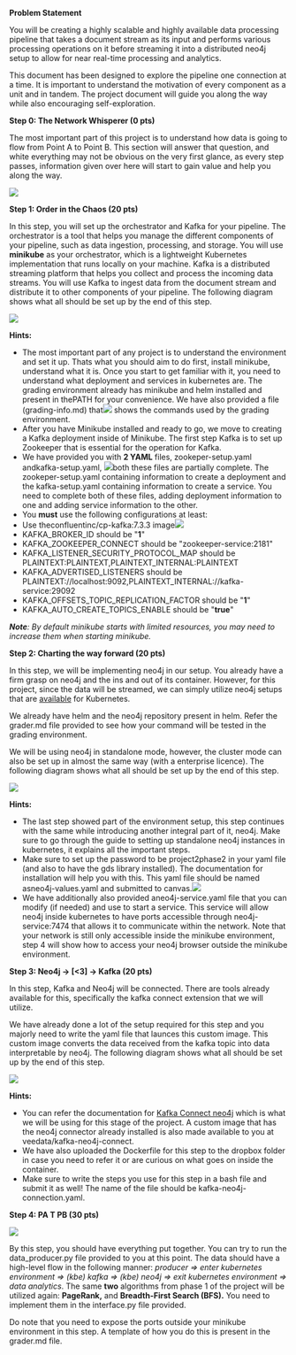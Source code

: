 **Problem Statement**

You will be creating a highly scalable and highly available data processing pipeline that takes a document stream as its input and performs various processing operations on it before streaming it into a distributed neo4j setup to allow for near real-time processing and analytics.

This document has been designed to explore the pipeline one connection at a time. It is important to understand the motivation of every component as a unit and in tandem. The project document will guide you along the way while also encouraging self-exploration.

**Step 0: The Network Whisperer (0 pts)**

The most important part of this project is to understand how data is going to flow from Point A to Point B. This section will answer that question, and white everything may not be obvious on the very first glance, as every step passes, information given over here will start to gain value and help you along the way.

![](Aspose.Words.9d08f230-e61e-45e6-ad9b-86c77738d35c.002.png)

**Step 1: Order in the Chaos (20 pts)**

In this step, you will set up the orchestrator and Kafka for your pipeline. The orchestrator is a tool that helps you manage the different components of your pipeline, such as data ingestion, processing, and storage. You will use **minikube** as your orchestrator, which is a lightweight Kubernetes implementation that runs locally on your machine. Kafka is a distributed streaming platform that helps you collect and process the incoming data streams. You will use Kafka to ingest data from the document stream and distribute it to other components of your pipeline. The following diagram shows what all should be set up by the end of this step.

![](Aspose.Words.9d08f230-e61e-45e6-ad9b-86c77738d35c.003.png)

**Hints:**

- The most important part of any project is to understand the environment and set it up. Thats what you should aim to do first, install minikube, understand what it is. Once you start to get familiar with it, you need to understand what deployment and services in kubernetes are. The grading environment already has minikube and helm installed and present in thePATH for your convenience. We have also provided a file (grading-info.md) that![](Aspose.Words.9d08f230-e61e-45e6-ad9b-86c77738d35c.004.png) shows the commands used by the grading environment.
- After you have Minikube installed and ready to go, we move to creating a Kafka deployment inside of Minikube. The first step Kafka is to set up Zookeeper that is essential for the operation for Kafka.
- We have provided you with **2 YAML** files, zookeper-setup.yaml andkafka-setup.yaml, ![](Aspose.Words.9d08f230-e61e-45e6-ad9b-86c77738d35c.005.png)both these files are partially complete. The zookeper-setup.yaml containing information to create a deployment and the kafka-setup.yaml containing information to create a service. You need to complete both of these files, adding deployment information to one and adding service information to the other.
- You **must** use the following configurations at least:
- Use theconfluentinc/cp-kafka:7.3.3 image![](Aspose.Words.9d08f230-e61e-45e6-ad9b-86c77738d35c.006.png)
- KAFKA\_BROKER\_ID should be "**1**"
- KAFKA\_ZOOKEEPER\_CONNECT should be "zookeeper-service:2181"
- KAFKA\_LISTENER\_SECURITY\_PROTOCOL\_MAP should be PLAINTEXT:PLAINTEXT,PLAINTEXT\_INTERNAL:PLAINTEXT
- KAFKA\_ADVERTISED\_LISTENERS should be PLAINTEXT://localhost:9092,PLAINTEXT\_INTERNAL://kafka-service:29092
- KAFKA\_OFFSETS\_TOPIC\_REPLICATION\_FACTOR should be "**1**"
- KAFKA\_AUTO\_CREATE\_TOPICS\_ENABLE should be "**true**"

***Note**: By default minikube starts with limited resources, you may need to increase them when starting minikube.*

**Step 2: Charting the way forward (20 pts)**

In this step, we will be implementing neo4j in our setup. You already have a firm grasp on neo4j and the ins and out of its container. However, for this project, since the data will be streamed, we can simply utilize neo4j setups that are [available](https://neo4j.com/docs/operations-manual/current/kubernetes/) for Kubernetes.

We already have helm and the neo4j repository present in helm. Refer the grader.md file provided to see how your command will be tested in the grading environment.

We will be using neo4j in standalone mode, however, the cluster mode can also be set up in almost the same way (with a enterprise licence). The following diagram shows what all should be set up by the end of this step.

![](Aspose.Words.9d08f230-e61e-45e6-ad9b-86c77738d35c.007.jpeg)

**Hints:**

- The last step showed part of the environment setup, this step continues with the same while introducing another integral part of it, neo4j. Make sure to go through the guide to setting up standalone neo4j instances in kubernetes, it explains all the important steps.
- Make sure to set up the password to be project2phase2 in your yaml file (and also to have the gds library installed). The documentation for installation will help you with this. This yaml file should be named asneo4j-values.yaml and submitted to canvas.![](Aspose.Words.9d08f230-e61e-45e6-ad9b-86c77738d35c.008.png)
- We have additionally also provided aneo4j-service.yaml file that you can modify (if needed) and use to start a service. This service will allow neo4j inside kubernetes to have ports accessible through neo4j-service:7474 that allows it to communicate within the network. Note that your network is still only accessible inside the minikube environment, step 4 will show how to access your neo4j browser outside the minikube environment.

**Step 3: Neo4j -> [<3] -> Kafka (20 pts)**

In this step, Kafka and Neo4j will be connected. There are tools already available for this, specifically the kafka connect extension that we will utilize.

We have already done a lot of the setup required for this step and you majorly need to write the yaml file that launces this custom image. This custom image converts the data received from the kafka topic into data interpretable by neo4j. The following diagram shows what all should be set up by the end of this step.

![](Aspose.Words.9d08f230-e61e-45e6-ad9b-86c77738d35c.009.jpeg)

**Hints:**

- You can refer the documentation for [Kafka Connect neo4j](https://neo4j.com/docs/kafka/) which is what we will be using for this stage of the project. A custom image that has the neo4j connector already installed is also made available to you at veedata/kafka-neo4j-connect.
- We have also uploaded the Dockerfile for this step to the dropbox folder in case you need to refer it or are curious on what goes on inside the container.
- Make sure to write the steps you use for this step in a bash file and submit it as well! The name of the file should be kafka-neo4j-connection.yaml.

**Step 4: PA T PB (30 pts)**

![](Aspose.Words.9d08f230-e61e-45e6-ad9b-86c77738d35c.010.png)

By this step, you should have everything put together. You can try to run the data\_producer.py file provided to you at this point. The data should have a high-level flow in the following manner: *producer => enter kubernetes environment => (kbe) kafka => (kbe) neo4j => exit kubernetes environment => data analytics*. The same **two** algorithms from phase 1 of the project will be utilized again: **PageRank,** and **Breadth-First Search (BFS).** You need to implement them in the interface.py file provided.

Do note that you need to expose the ports outside your minikube environment in this step. A template of how you do this is present in the grader.md file.
